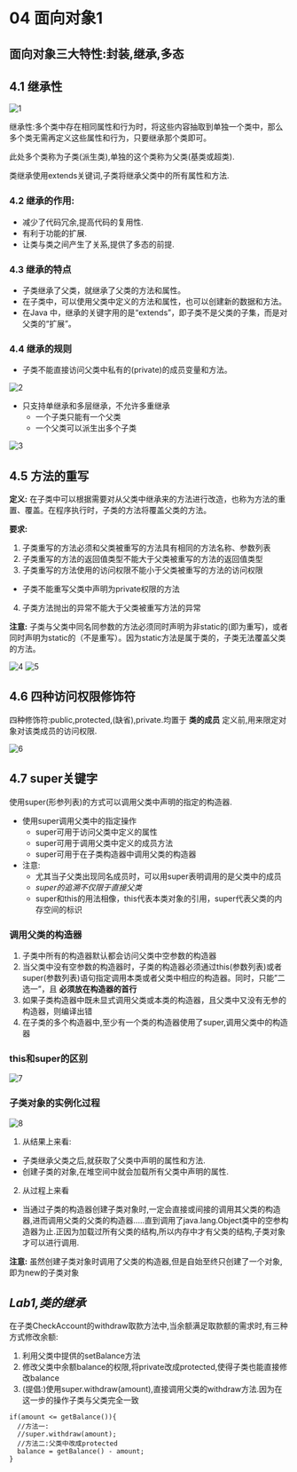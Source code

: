 # 04 面向对象1

## 面向对象三大特性:封装,继承,多态

## 4.1 继承性

![1](https://user-images.githubusercontent.com/91724689/192191645-6dd60d7b-b7df-4c66-81e2-0d10cb9626ee.JPG)

继承性:多个类中存在相同属性和行为时，将这些内容抽取到单独一个类中，那么多个类无需再定义这些属性和行为，只要继承那个类即可。

此处多个类称为子类(派生类),单独的这个类称为父类(基类或超类).

类继承使用extends关键词,子类将继承父类中的所有属性和方法.

### 4.2 继承的作用:
- 减少了代码冗余,提高代码的复用性.
- 有利于功能的扩展.
- 让类与类之间产生了关系,提供了多态的前提.

### 4.3 继承的特点
-  子类继承了父类，就继承了父类的方法和属性。
-  在子类中，可以使用父类中定义的方法和属性，也可以创建新的数据和方法。
-  在Java 中，继承的关键字用的是“extends”，即子类不是父类的子集，而是对父类的“扩展”。

### 4.4 继承的规则
- 子类不能直接访问父类中私有的(private)的成员变量和方法。

![2](https://user-images.githubusercontent.com/91724689/192192571-bd90dadd-d924-4536-87a4-0c4a24255991.JPG)

- 只支持单继承和多层继承，不允许多重继承
  - 一个子类只能有一个父类
  - 一个父类可以派生出多个子类

![3](https://user-images.githubusercontent.com/91724689/192192622-5b3500f7-5c21-46a3-89d4-9f12e0adde61.JPG)

## 4.5 方法的重写

**定义:** 在子类中可以根据需要对从父类中继承来的方法进行改造，也称为方法的重置、覆盖。在程序执行时，子类的方法将覆盖父类的方法。

**要求:** 
1. 子类重写的方法必须和父类被重写的方法具有相同的方法名称、参数列表
2. 子类重写的方法的返回值类型不能大于父类被重写的方法的返回值类型
3. 子类重写的方法使用的访问权限不能小于父类被重写的方法的访问权限
  - 子类不能重写父类中声明为private权限的方法
4. 子类方法抛出的异常不能大于父类被重写方法的异常

**注意:** 子类与父类中同名同参数的方法必须同时声明为非static的(即为重写)，或者同时声明为static的（不是重写）。因为static方法是属于类的，子类无法覆盖父类的方法。

![4](https://user-images.githubusercontent.com/91724689/192213609-7aee6140-06c6-4f7d-b331-c60ffc8d5bf5.JPG)
![5](https://user-images.githubusercontent.com/91724689/192213615-aa4c9459-f68e-4377-8c34-bcc4fc38114c.JPG)

## 4.6 四种访问权限修饰符

四种修饰符:public,protected,(缺省),private.均置于 **类的成员** 定义前,用来限定对象对该类成员的访问权限.

![6](https://user-images.githubusercontent.com/91724689/192214072-4fa30839-7111-4f3b-9aea-b73d05cb73ca.JPG)

## 4.7 super关键字

使用super(形参列表)的方式可以调用父类中声明的指定的构造器.

- 使用super调用父类中的指定操作
  - super可用于访问父类中定义的属性
  - super可用于调用父类中定义的成员方法
  - super可用于在子类构造器中调用父类的构造器
- 注意:
  - 尤其当子父类出现同名成员时，可以用super表明调用的是父类中的成员
  - *super的追溯不仅限于直接父类*
  - super和this的用法相像，this代表本类对象的引用，super代表父类的内存空间的标识

### 调用父类的构造器

1. 子类中所有的构造器默认都会访问父类中空参数的构造器
2. 当父类中没有空参数的构造器时，子类的构造器必须通过this(参数列表)或者super(参数列表)语句指定调用本类或者父类中相应的构造器。同时，只能”二选一”，且 **必须放在构造器的首行**
3. 如果子类构造器中既未显式调用父类或本类的构造器，且父类中又没有无参的构造器，则编译出错
4. 在子类的多个构造器中,至少有一个类的构造器使用了super,调用父类中的构造器

### this和super的区别

![7](https://user-images.githubusercontent.com/91724689/192225498-38cbda84-417e-4631-aded-44fa7a9748bc.JPG)

### 子类对象的实例化过程

![8](https://user-images.githubusercontent.com/91724689/192226083-40c9d4ce-4e69-4dc7-8343-2ea01cca47ae.JPG)

1. 从结果上来看:
  - 子类继承父类之后,就获取了父类中声明的属性和方法.
  - 创建子类的对象,在堆空间中就会加载所有父类中声明的属性.
2. 从过程上来看
  - 当通过子类的构造器创建子类对象时,一定会直接或间接的调用其父类的构造器,进而调用父类的父类的构造器.....直到调用了java.lang.Object类中的空参构造器为止.正因为加载过所有父类的结构,所以内存中才有父类的结构,子类对象才可以进行调用.


**注意:**
虽然创建子类对象时调用了父类的构造器,但是自始至终只创建了一个对象,即为new的子类对象

## *Lab1,类的继承*

在子类CheckAccount的withdraw取款方法中,当余额满足取款额的需求时,有三种方式修改余额:

1. 利用父类中提供的setBalance方法
2. 修改父类中余额balance的权限,将private改成protected,使得子类也能直接修改balance
3. (提倡:)使用super.withdraw(amount),直接调用父类的withdraw方法.因为在这一步的操作子类与父类完全一致

```
if(amount <= getBalance()){
  //方法一:
  //super.withdraw(amount);
  //方法二:父类中改成protected
  balance = getBalance() - amount;
}
```
